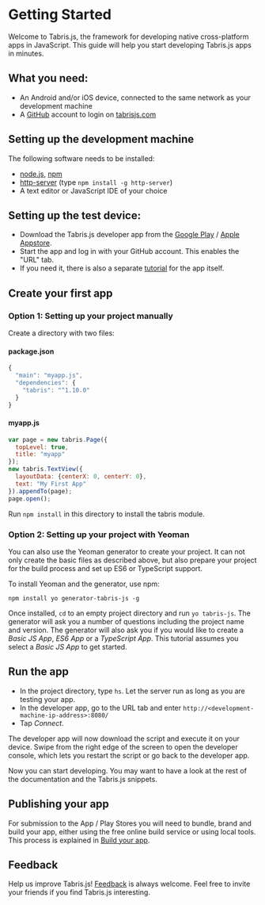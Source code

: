 # Getting Started

Welcome to Tabris.js, the framework for developing native cross-platform apps in JavaScript. This guide will help you start developing Tabris.js apps in minutes.

## What you need:

- An Android and/or iOS device, connected to the same network as your development machine
- A [GitHub](https://github.com/) account to login on [tabrisjs.com](http://tabrisjs.com)

## Setting up the development machine

The following software needs to be installed:

- [node.js](https://nodejs.org/), [npm](https://docs.npmjs.com/getting-started/installing-node)
- [http-server](https://www.npmjs.com/package/http-server) (type `npm install -g http-server`)
- A text editor or JavaScript IDE of your choice

## Setting up the test device:

- Download the Tabris.js developer app from the [Google Play](https://play.google.com/store/apps/details?id=com.eclipsesource.tabris.js) / [Apple Appstore](https://itunes.apple.com/us/app/tabris.js/id939600018?mt=8).
- Start the app and log in with your GitHub account. This enables the "URL" tab.
- If you need it, there is also a separate [tutorial](developer-app.md) for the app itself.

## Create your first app

### Option 1: Setting up your project manually

Create a directory with two files:

#### package.json
```js
{
  "main": "myapp.js",
  "dependencies": {
    "tabris": "^1.10.0"
  }
}
```

#### myapp.js

```js
var page = new tabris.Page({
  topLevel: true,
  title: "myapp"
});
new tabris.TextView({
  layoutData: {centerX: 0, centerY: 0},
  text: "My First App"
}).appendTo(page);
page.open();
```

Run `npm install` in this directory to install the tabris module.

### Option 2: Setting up your project with Yeoman

You can also use the Yeoman generator to create your project. It can not only create the basic files as described above, but also prepare your project for the build process and set up ES6 or TypeScript support.

To install Yeoman and the generator, use npm:

    npm install yo generator-tabris-js -g

Once installed, `cd` to an empty project directory and run `yo tabris-js`. The generator will ask you a number of questions including the project name and version. The generator will also ask you if you would like to create a _Basic JS App_, _ES6 App_ or a _TypeScript App_. This tutorial assumes you select a _Basic JS App_ to get started.


## Run the app

- In the project directory, type `hs`. Let the server run as long as you are testing your app.
- In the developer app, go to the URL tab and enter `http://<development-machine-ip-address>:8080/`
- Tap *Connect*.

The developer app will now download the script and execute it on your device. Swipe from the right edge of the screen to open the developer console, which lets you restart the script or go back to the developer app.

Now you can start developing. You may want to have a look at the rest of the documentation and the Tabris.js snippets.

## Publishing your app

For submission to the App / Play Stores you will need to bundle, brand and build your app, either using the free online build service or using local tools. This process is explained in [Build your app](build.md).

## Feedback
Help us improve Tabris.js! [Feedback](mailto:care@eclipsesource.com?subject=Tabris.js%20feedback) is always welcome. Feel free to invite your friends if you find Tabris.js interesting.


